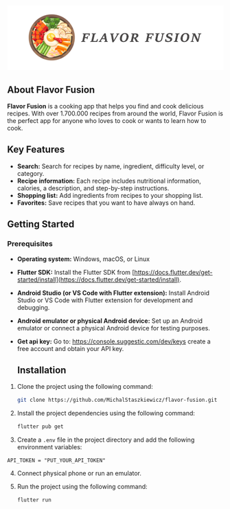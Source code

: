<!-- PROJECT LOGO -->
<br />
<div align="center">
  <a href="https://github.com/othneildrew/Best-README-Template">
    <img src="assets/logo.png" alt="Logo">
  </a>

</div>

## About Flavor Fusion

**Flavor Fusion** is a cooking app that helps you find and cook delicious recipes. With over 1.700.000 recipes from around the world, Flavor Fusion is the perfect app for anyone who loves to cook or wants to learn how to cook.

## Key Features

- **Search:** Search for recipes by name, ingredient, difficulty level, or category.
- **Recipe information:** Each recipe includes nutritional information, calories, a description, and step-by-step instructions.
- **Shopping list:** Add ingredients from recipes to your shopping list.
- **Favorites:** Save recipes that you want to have always on hand.

## Getting Started

### Prerequisites

- **Operating system:** Windows, macOS, or Linux

- **Flutter SDK:** Install the Flutter SDK from [https://docs.flutter.dev/get-started/install](https://docs.flutter.dev/get-started/install).

- **Android Studio (or VS Code with Flutter extension):** Install Android Studio or VS Code with Flutter extension for development and debugging.

- **Android emulator or physical Android device:** Set up an Android emulator or connect a physical Android device for testing purposes.

- **Get api key:** Go to: https://console.suggestic.com/dev/keys create a free account and obtain your API key.
  ## Installation

1. Clone the project using the following command:
   ```sh
   git clone https://github.com/MichalStaszkiewicz/flavor-fusion.git
   ```
2. Install the project dependencies using the following command:
   ```sh
   flutter pub get
   ```
3. Create a `.env` file in the project directory and add the following environment variables:

```env
API_TOKEN = "PUT_YOUR_API_TOKEN"
```

4. Connect physical phone or run an emulator.

5. Run the project using the following command:
   ```sh
   flutter run
   ```
